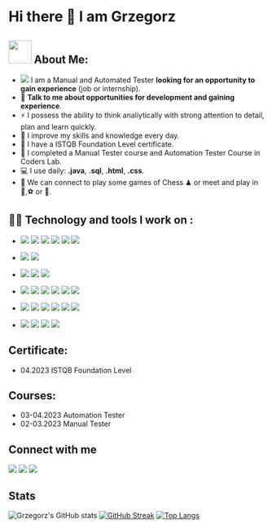 # Hi there 👋 I am Grzegorz

## <img src="https://github.com/TheDudeThatCode/TheDudeThatCode/blob/master/Assets/Developer.gif" width="45" /> About Me:
- ![](https://user-images.githubusercontent.com/17746067/227568311-367d1abb-d4e8-4545-a2b6-5df510c49ad7.svg)
  I am a Manual and Automated Tester **looking for an opportunity to gain experience** (job or internship).
- 💬 **Talk to me about opportunities for development and gaining experience**.
- ⚡ I possess the ability to think analiytically with strong attention to detail, plan and learn quickly.
- 📝 I improve my skills and knowledge every day.
- 📖 I have a ISTQB Foundation Level certificate.
- 📖 I completed a Manual Tester course and Automation Tester Course in Coders Lab.
- 💻 I use daily: **.java**, **.sql**, **.html**, **.css**.
- 👯 We can connect to play some games of Chess ♟ or meet and play in 🏐,⚽ or 🏀.

## 🧑‍💻 Technology and tools I work on :

* ![](https://img.shields.io/badge/-Java-0A1A5A?style=flat&logo=java)
![](https://img.shields.io/badge/-Selenium-0A1A5A?style=flat&logo=selenium)
![](https://img.shields.io/badge/-WebDriver-0A1A5A?style=flat&logo=webdriver)
![](https://img.shields.io/badge/-JUnit-0A1A5A?style=flat&logo=junit)
![](https://img.shields.io/badge/-Cucumber-0A1A5A?style=flat&logo=cucumber)
![](https://img.shields.io/badge/-Gherkin-0A1A5A?style=flat&logo=gherkin)

* ![](https://img.shields.io/badge/-SQL-0A1A5A?style=flat&logo=sql)
![](https://img.shields.io/badge/-MySQL-0A1A5A?style=flat&logo=mysql)

* ![](https://img.shields.io/badge/-Jira-0A1A5A?style=flat&logo=jira)
![](https://img.shields.io/badge/-TestFlo-0A1A5A?style=flat&logo=testflo)
![](https://img.shields.io/badge/-TestLink-0A1A5A?style=flat&logo=testlink)

* ![](https://img.shields.io/badge/-API-0A1A5A?style=flat&logo=api)
![](https://img.shields.io/badge/-REST-0A1A5A?style=flat&logo=rest)
![](https://img.shields.io/badge/-BDD-0A1A5A?style=flat&logo=BDD)
![](https://img.shields.io/badge/-Postman-0A1A5A?style=flat&logo=postman)
![](https://img.shields.io/badge/-SoapUI-0A1A5A?style=flat&logo=soapui)
![](https://img.shields.io/badge/-DevTools-0A1A5A?style=flat&logo=devtools)

* ![](https://img.shields.io/badge/-IntelliJ%20IDEA-0A1A5A?style=flat&logo=intellij-idea)
![](https://img.shields.io/badge/-Visual%20Studio%20Code-0A1A5A?style=flat&logo=visual-studio-code)
![](https://img.shields.io/badge/-Git-0A1A5A?style=flat&logo=git)
![](https://img.shields.io/badge/-GitHub-0A1A5A?style=flat&logo=github)
![](https://img.shields.io/badge/-HTML-0A1A5A?style=flat&logo=html)
![](https://img.shields.io/badge/-CSS-0A1A5A?style=flat&logo=css)

* ![](https://img.shields.io/badge/-Agile-0A1A5A?style=flat&logo=agile)
![](https://img.shields.io/badge/-Scrum-0A1A5A?style=flat&logo=scrum)
![](https://img.shields.io/badge/-UML-0A1A5A?style=flat&logo=uml)
![](https://img.shields.io/badge/-BPMN-0A1A5A?style=flat&logo=bpmn)

## Certificate:
* 04.2023 ISTQB Foundation Level

## Courses:
* 03-04.2023 Automation Tester
* 02-03.2023 Manual Tester

## Connect with me

[![](https://img.shields.io/badge/-grworek@gmail.com-c14438?style=for-the-badge-square&logo=Gmail&logoColor=white&link=mailto:grworek@gmail.com@gmail.com)](mailto:grworek@gmail.com)
[![](https://img.shields.io/badge/-LinkedIn-blue?style=the-badge-square&logo=Linkedin&logoColor=white&link=https://www.linkedin.com/in/grzegorz-worek/)](https://www.linkedin.com/in/grzegorz-worek/)
[![](https://img.shields.io/badge/-GitHub-181717?style=for-the-badge-square&logo=github&logoColor=white&link=https://github.com/grzesiek-worek)](https://github.com/grzesiek-worek)



## Stats
![Grzegorz's GitHub stats](https://github-readme-stats.vercel.app/api?username=grzesiek-worek&count_private=true&show_icons=true&theme=dark)
[![GitHub Streak](https://streak-stats.demolab.com?user=grzesiek-worek&theme=dark&date_format=j%20M%5B%20Y%5D&mode=weekly&card_width=)](https://git.io/streak-stats)
[![Top Langs](https://github-readme-stats.vercel.app/api/top-langs/?username=grzesiek-worek&layout=compact)](https://github.com/grzesiek-worek/github-readme-stats)
